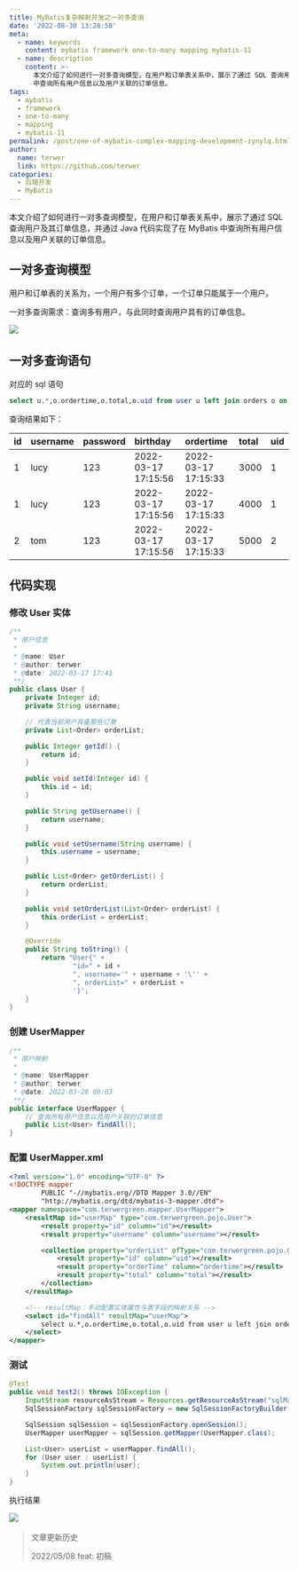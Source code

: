 ```yaml
---
title: MyBatis复杂映射开发之一对多查询
date: '2022-08-30 13:28:58'
meta:
  - name: keywords
    content: mybatis framework one-to-many mapping mybatis-11
  - name: description
    content: >-
      本文介绍了如何进行一对多查询模型，在用户和订单表关系中，展示了通过 SQL 查询用户及其订单信息，并通过 Java 代码实现了在 MyBatis
      中查询所有用户信息以及用户关联的订单信息。
tags:
  - mybatis
  - framework
  - one-to-many
  - mapping
  - mybatis-11
permalink: /post/one-of-mybatis-complex-mapping-development-zynylq.html
author:
  name: terwer
  link: https://github.com/terwer
categories:
  - 后端开发
  - MyBatis
---
```

本文介绍了如何进行一对多查询模型，在用户和订单表关系中，展示了通过 SQL 查询用户及其订单信息，并通过 Java 代码实现了在 MyBatis 中查询所有用户信息以及用户关联的订单信息。

<!-- more -->




## 一对多查询模型

用户和订单表的关系为，一个用户有多个订单，一个订单只能属于一个用户。​​

一对多查询需求：查询多有用户，与此同时查询用户具有的订单信息。

![](https://img1.terwer.space/20220327141112.png)​

## 一对多查询语句

对应的 sql 语句

```sql
select u.*,o.ordertime,o.total,o.uid from user u left join orders o on u.id = o.uid;
```

查询结果如下：

|id|username|password|birthday|ordertime|total|uid|
| :-| :-------| :-------| :------------------| :------------------| :----| :--|
|1|lucy|123|2022-03-17 17:15:56|2022-03-17 17:15:33|3000|1|
|1|lucy|123|2022-03-17 17:15:56|2022-03-17 17:15:33|4000|1|
|2|tom|123|2022-03-17 17:15:56|2022-03-17 17:15:33|5000|2|

## 代码实现

### 修改 User 实体

```java
/**
 * 用户信息
 *
 * @name: User
 * @author: terwer
 * @date: 2022-03-17 17:41
 **/
public class User {
    private Integer id;
    private String username;

    // 代表当前用户具备那些订单
    private List<Order> orderList;

    public Integer getId() {
        return id;
    }

    public void setId(Integer id) {
        this.id = id;
    }

    public String getUsername() {
        return username;
    }

    public void setUsername(String username) {
        this.username = username;
    }

    public List<Order> getOrderList() {
        return orderList;
    }

    public void setOrderList(List<Order> orderList) {
        this.orderList = orderList;
    }

    @Override
    public String toString() {
        return "User{" +
                "id=" + id +
                ", username='" + username + '\'' +
                ", orderList=" + orderList +
                '}';
    }
}
```

### 创建 UserMapper

```java
/**
 * 用户映射
 *
 * @name: UserMapper
 * @author: terwer
 * @date: 2022-03-28 00:03
 **/
public interface UserMapper {
    // 查询所有用户信息以及用户关联的订单信息
    public List<User> findAll();
}
```

### 配置 UserMapper.xml

```xml
<?xml version="1.0" encoding="UTF-8" ?>
<!DOCTYPE mapper
        PUBLIC "-//mybatis.org//DTD Mapper 3.0//EN"
        "http://mybatis.org/dtd/mybatis-3-mapper.dtd">
<mapper namespace="com.terwergreen.mapper.UserMapper">
    <resultMap id="userMap" type="com.terwergreen.pojo.User">
        <result property="id" column="id"></result>
        <result property="username" column="username"></result>

        <collection property="orderList" ofType="com.terwergreen.pojo.Order">
            <result property="id" column="uid"></result>
            <result property="orderTime" column="ordertime"></result>
            <result property="total" column="total"></result>
        </collection>
    </resultMap>

    <!-- resultMap：手动配置实体属性与表字段的映射关系 -->
    <select id="findAll" resultMap="userMap">
        select u.*,o.ordertime,o.total,o.uid from user u left join orders o on u.id = o.uid
    </select>
</mapper>
```

### 测试

```java
@Test
public void test2() throws IOException {
    InputStream resourceAsStream = Resources.getResourceAsStream("sqlMapConfig.xml");
    SqlSessionFactory sqlSessionFactory = new SqlSessionFactoryBuilder().build(resourceAsStream);

    SqlSession sqlSession = sqlSessionFactory.openSession();
    UserMapper userMapper = sqlSession.getMapper(UserMapper.class);

    List<User> userList = userMapper.findAll();
    for (User user : userList) {
        System.out.println(user);
    }
}
```

执行结果

![](https://img1.terwer.space/20220328001602.png)​

> 文章更新历史
>
> 2022/05/08 feat: 初稿
